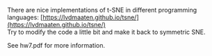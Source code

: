 There are nice implementations of t-SNE in different programming languages: [https://lvdmaaten.github.io/tsne/](https://lvdmaaten.github.io/tsne/)  
Try to modify the code a little bit and make it back to symmetric SNE.  
  
See hw7.pdf for more information.